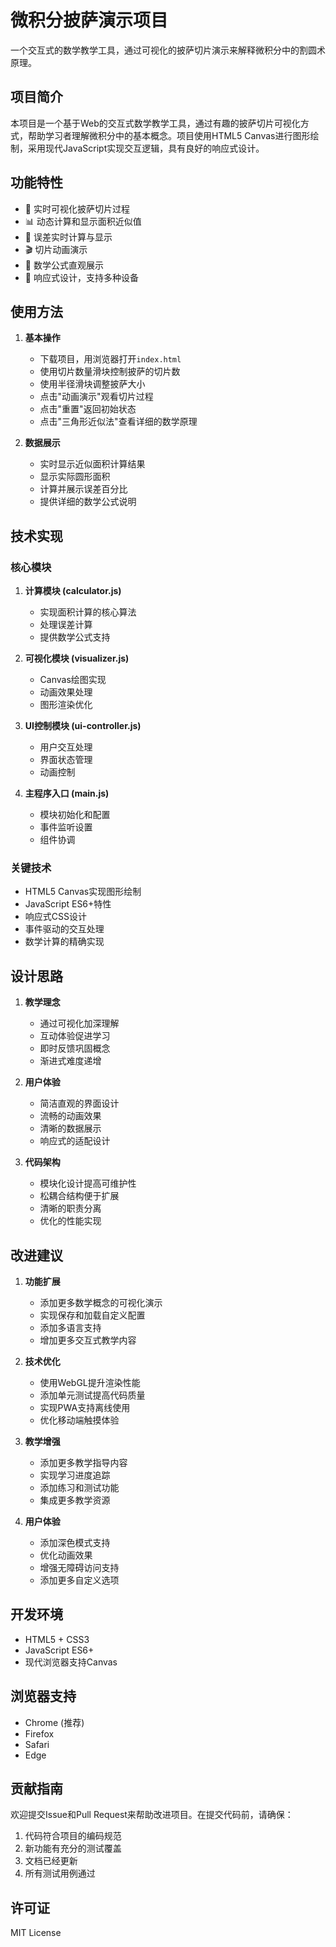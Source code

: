 # 微积分披萨演示项目

一个交互式的数学教学工具，通过可视化的披萨切片演示来解释微积分中的割圆术原理。

## 项目简介

本项目是一个基于Web的交互式数学教学工具，通过有趣的披萨切片可视化方式，帮助学习者理解微积分中的基本概念。项目使用HTML5 Canvas进行图形绘制，采用现代JavaScript实现交互逻辑，具有良好的响应式设计。

## 功能特性

- 🎨 实时可视化披萨切片过程
- 📊 动态计算和显示面积近似值
- 🎯 误差实时计算与显示
- 🎬 切片动画演示
- 📐 数学公式直观展示
- 📱 响应式设计，支持多种设备

## 使用方法

1. **基本操作**
   - 下载项目，用浏览器打开`index.html`
   - 使用切片数量滑块控制披萨的切片数
   - 使用半径滑块调整披萨大小
   - 点击"动画演示"观看切片过程
   - 点击"重置"返回初始状态
   - 点击"三角形近似法"查看详细的数学原理

2. **数据展示**
   - 实时显示近似面积计算结果
   - 显示实际圆形面积
   - 计算并展示误差百分比
   - 提供详细的数学公式说明

## 技术实现

### 核心模块

1. **计算模块 (calculator.js)**
   - 实现面积计算的核心算法
   - 处理误差计算
   - 提供数学公式支持

2. **可视化模块 (visualizer.js)**
   - Canvas绘图实现
   - 动画效果处理
   - 图形渲染优化

3. **UI控制模块 (ui-controller.js)**
   - 用户交互处理
   - 界面状态管理
   - 动画控制

4. **主程序入口 (main.js)**
   - 模块初始化和配置
   - 事件监听设置
   - 组件协调

### 关键技术

- HTML5 Canvas实现图形绘制
- JavaScript ES6+特性
- 响应式CSS设计
- 事件驱动的交互处理
- 数学计算的精确实现

## 设计思路

1. **教学理念**
   - 通过可视化加深理解
   - 互动体验促进学习
   - 即时反馈巩固概念
   - 渐进式难度递增

2. **用户体验**
   - 简洁直观的界面设计
   - 流畅的动画效果
   - 清晰的数据展示
   - 响应式的适配设计

3. **代码架构**
   - 模块化设计提高可维护性
   - 松耦合结构便于扩展
   - 清晰的职责分离
   - 优化的性能实现

## 改进建议

1. **功能扩展**
   - 添加更多数学概念的可视化演示
   - 实现保存和加载自定义配置
   - 添加多语言支持
   - 增加更多交互式教学内容

2. **技术优化**
   - 使用WebGL提升渲染性能
   - 添加单元测试提高代码质量
   - 实现PWA支持离线使用
   - 优化移动端触摸体验

3. **教学增强**
   - 添加更多教学指导内容
   - 实现学习进度追踪
   - 添加练习和测试功能
   - 集成更多教学资源

4. **用户体验**
   - 添加深色模式支持
   - 优化动画效果
   - 增强无障碍访问支持
   - 添加更多自定义选项

## 开发环境

- HTML5 + CSS3
- JavaScript ES6+
- 现代浏览器支持Canvas

## 浏览器支持

- Chrome (推荐)
- Firefox
- Safari
- Edge

## 贡献指南

欢迎提交Issue和Pull Request来帮助改进项目。在提交代码前，请确保：

1. 代码符合项目的编码规范
2. 新功能有充分的测试覆盖
3. 文档已经更新
4. 所有测试用例通过

## 许可证

MIT License